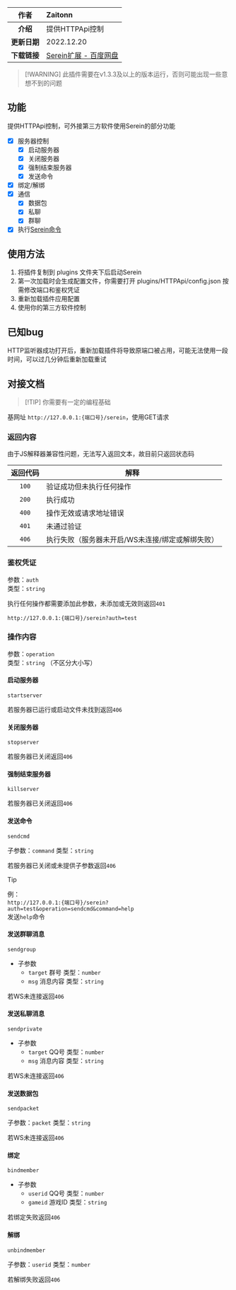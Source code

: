 
|     作者     | Zaitonn                                                                           |
| :----------: | :-------------------------------------------------------------------------------- |
|   **介绍**   | 提供HTTPApi控制                                                                   |
| **更新日期** | 2022.12.20                                                                        |
| **下载链接** | [Serein扩展 - 百度网盘](https://pan.baidu.com/s/1aDcF4ofPpjUIU3jbCMgL5Q?pwd=1234) |

>[!WARNING] 此插件需要在v1.3.3及以上的版本运行，否则可能出现一些意想不到的问题

## 功能

提供HTTPApi控制，可外接第三方软件使用Serein的部分功能

- [x] 服务器控制
  - [x] 启动服务器
  - [x] 关闭服务器
  - [x] 强制结束服务器
  - [x] 发送命令
- [x] 绑定/解绑
- [x] 通信
  - [x] 数据包
  - [x] 私聊
  - [x] 群聊
- [x] 执行[Serein命令](Function/Command.md)

## 使用方法

1. 将插件复制到 plugins 文件夹下后启动Serein
2. 第一次加载时会生成配置文件，你需要打开 plugins/HTTPApi/config.json 按需修改端口和鉴权凭证
3. 重新加载插件应用配置
4. 使用你的第三方软件控制

## 已知bug

HTTP监听器成功打开后，重新加载插件将导致原端口被占用，可能无法使用一段时间，可以过几分钟后重新加载重试

## 对接文档

>[!TIP] 你需要有一定的编程基础

基网址 `http://127.0.0.1:{端口号}/serein`，使用GET请求

### 返回内容

由于JS解释器兼容性问题，无法写入返回文本，故目前只返回状态码

| 返回代码 | 解释                                             |
| :------: | ------------------------------------------------ |
|  `100`   | 验证成功但未执行任何操作                         |
|  `200`   | 执行成功                                         |
|  `400`   | 操作无效或请求地址错误                           |
|  `401`   | 未通过验证                                       |
|  `406`   | 执行失败（服务器未开启/WS未连接/绑定或解绑失败） |

### 鉴权凭证

参数：`auth`  
类型：`string`

执行任何操作都需要添加此参数，未添加或无效则返回`401`

`http://127.0.0.1:{端口号}/serein?auth=test`

### 操作内容

参数：`operation`  
类型：`string` （不区分大小写）

#### 启动服务器

`startserver`

若服务器已运行或启动文件未找到返回`406`

#### 关闭服务器

`stopserver`

若服务器已关闭返回`406`

#### 强制结束服务器

`killserver`

若服务器已关闭返回`406`

#### 发送命令

`sendcmd`

子参数：`command` 类型：`string`

若服务器已关闭或未提供子参数返回`406`

>[!TIP]
>例：  
>`http://127.0.0.1:{端口号}/serein?auth=test&operation=sendcmd&command=help`  
> 发送`help`命令

#### 发送群聊消息

`sendgroup`

- 子参数
  - `target` 群号 类型：`number`
  - `msg` 消息内容 类型：`string`

若WS未连接返回`406`

#### 发送私聊消息

`sendprivate`

- 子参数
  - `target` QQ号 类型：`number`
  - `msg` 消息内容 类型：`string`

若WS未连接返回`406`

#### 发送数据包

`sendpacket`

子参数：`packet` 类型：`string`

若WS未连接返回`406`

#### 绑定

`bindmember`

- 子参数
  - `userid` QQ号 类型：`number`
  - `gameid` 游戏ID 类型：`string`

若绑定失败返回`406`

#### 解绑

`unbindmember`

子参数：`userid` 类型：`number`

若解绑失败返回`406`
